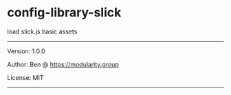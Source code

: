 # config-library-slick

load slick.js basic assets

---

Version: 1.0.0

Author: Ben @ https://modularity.group

License: MIT

---
